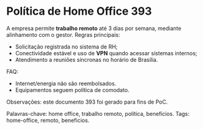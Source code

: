 # Política de Home Office 393

A empresa permite **trabalho remoto** até 3 dias por semana, mediante alinhamento com o gestor.
Regras principais:
- Solicitação registrada no sistema de RH;
- Conectividade estável e uso de **VPN** quando acessar sistemas internos;
- Atendimento a reuniões síncronas no horário de Brasília.

FAQ:
- Internet/energia não são reembolsados.
- Equipamentos seguem política de comodato.

Observações: este documento 393 foi gerado para fins de PoC.

Palavras-chave: home office, trabalho remoto, política, benefícios.
Tags: home-office, remoto, beneficios.
